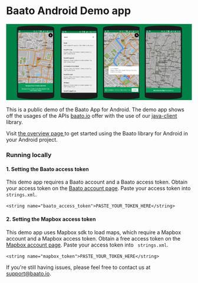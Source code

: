 # Baato Android Demo app
![Reverse API](/baato_splash.png)

This is a public demo of the Baato App for Android. The demo app shows off the usages of the APIs [baato.io](http://baato.io/) offer with the use of our [java-client](https://github.com/baato/java-client) library.

Visit [the overview page ](http://baato.io:8081/#/v1/libraries/java-client) to get started using the Baato library for Android in your Android project.

### Running locally

#### 1. Setting the Baato access token
This demo app requires a Baato account and a Baato access token. Obtain your access token on the [Baato account page](http://baato.io/). Paste your access token into ``` strings.xml```.

```
<string name="baato_access_token">PASTE_YOUR_TOKEN_HERE</string>
```
#### 2. Setting the Mapbox access token
This demo app uses Mapbox sdk to load maps, which require a Mapbox account and a Mapbox access token. Obtain a free access token on the [Mapbox account page](https://account.mapbox.com/access-tokens/). Paste your access token into ``` strings.xml```.

```
<string name="mapbox_token">PASTE_YOUR_TOKEN_HERE</string>
```
If you're still having issues, please feel free to contact us at support@baato.io.

